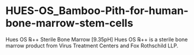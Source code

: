 # HUES-OS_Bamboo-Pith-for-human-bone-marrow-stem-cells
Hues OS ℞++ Sterile Bone Marrow [9.35pH] Hues OS ℞++ is a sterile bone marrow product from Virus Treatment Centers and Fox Rothschild LLP.
